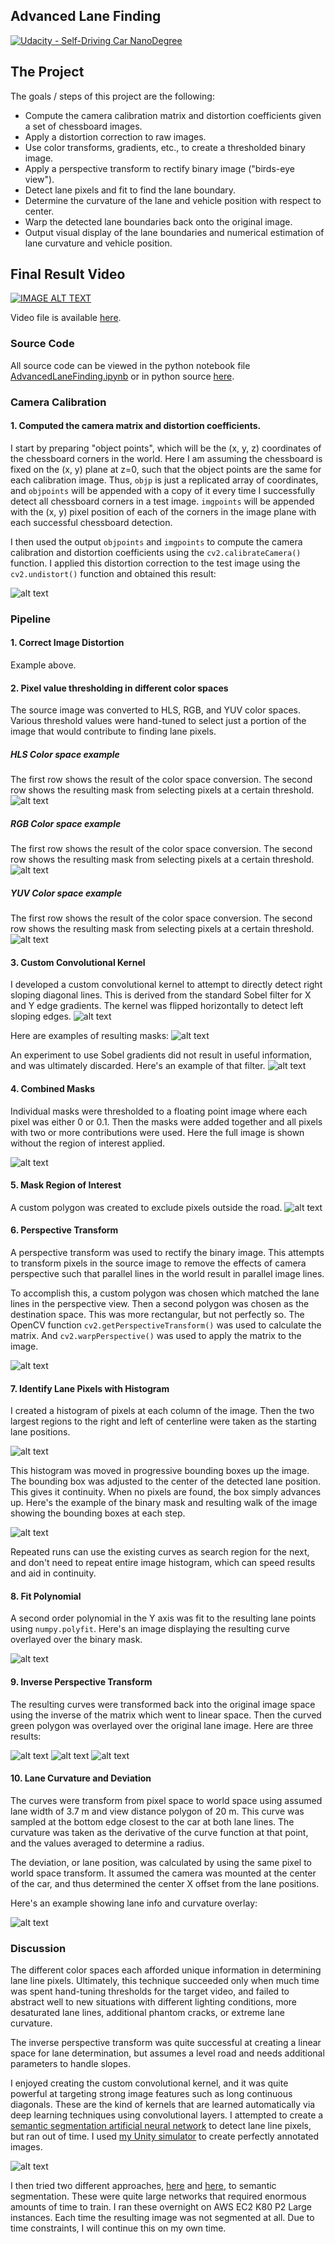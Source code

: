 ## Advanced Lane Finding
[![Udacity - Self-Driving Car NanoDegree](https://s3.amazonaws.com/udacity-sdc/github/shield-carnd.svg)](http://www.udacity.com/drive)

The Project
---

The goals / steps of this project are the following:

* Compute the camera calibration matrix and distortion coefficients given a set of chessboard images.
* Apply a distortion correction to raw images.
* Use color transforms, gradients, etc., to create a thresholded binary image.
* Apply a perspective transform to rectify binary image ("birds-eye view").
* Detect lane pixels and fit to find the lane boundary.
* Determine the curvature of the lane and vehicle position with respect to center.
* Warp the detected lane boundaries back onto the original image.
* Output visual display of the lane boundaries and numerical estimation of lane curvature and vehicle position.

## Final Result Video

[![IMAGE ALT TEXT](https://img.youtube.com/vi/_tIMUhJ2D54/0.jpg)](https://www.youtube.com/watch?v=_tIMUhJ2D54 "Advanced Lane Finding Video.")

Video file is available [here](https://github.com/tawnkramer/CarND-Advanced-Lane-Lines/blob/master/project_video_out.mp4).

[//]: # (Image References)

[image1]: ./examples/undistort.png "Undistorted"
[image2]: ./examples/hls.png "hls"
[image3]: ./examples/rgb.png "rgb"
[image4]: ./examples/yuv.png "yuv"
[image5]: ./examples/custom_kernel_source.png "kernel_source"
[image6]: ./examples/custom_kernel.png "kernel_img"
[image7]: ./examples/combined_masks.png "combined"
[image8]: ./examples/thresholding_results.png "thresh_res"
[image9]: ./examples/sobel_gradients.png "sobel"
[image10]: ./examples/persp_transform.png "persp"
[image11a]: ./examples/histogram.png "histogram"
[image11]: ./examples/histogram_walk.png "histogram_walk"
[image12]: ./examples/polynomial.png "polynomial"
[image13]: ./examples/result_1.png "result_1"
[image14]: ./examples/result_2.png "result_2"
[image15]: ./examples/result_3.png "result_3"
[image16]: ./output_images/test3.jpg "lane_info"
[image17]: ./examples/sem_seg.png "sem_seg"

### Source Code
All source code can be viewed in the python notebook file [AdvancedLaneFinding.ipynb](https://github.com/tawnkramer/CarND-Advanced-Lane-Lines/blob/master/AdvancedLaneFinding.ipynb) or in python source [here](https://github.com/tawnkramer/CarND-Advanced-Lane-Lines/tree/master/src).

### Camera Calibration

#### 1. Computed the camera matrix and distortion coefficients. 

I start by preparing "object points", which will be the (x, y, z) coordinates of the chessboard corners in the world. Here I am assuming the chessboard is fixed on the (x, y) plane at z=0, such that the object points are the same for each calibration image.  Thus, `objp` is just a replicated array of coordinates, and `objpoints` will be appended with a copy of it every time I successfully detect all chessboard corners in a test image.  `imgpoints` will be appended with the (x, y) pixel position of each of the corners in the image plane with each successful chessboard detection.  

I then used the output `objpoints` and `imgpoints` to compute the camera calibration and distortion coefficients using the `cv2.calibrateCamera()` function.  I applied this distortion correction to the test image using the `cv2.undistort()` function and obtained this result: 

![alt text][image1]

### Pipeline

#### 1. Correct Image Distortion

Example above.

#### 2. Pixel value thresholding in different color spaces

The source image was converted to HLS, RGB, and YUV color spaces. Various threshold values were hand-tuned to select just a portion of the image that would contribute to finding lane pixels.

##### HLS Color space example
The first row shows the result of the color space conversion. The second row shows the resulting mask from selecting pixels at a certain threshold.
![alt text][image2]
##### RGB Color space example
The first row shows the result of the color space conversion. The second row shows the resulting mask from selecting pixels at a certain threshold.
![alt text][image3]
##### YUV Color space example
The first row shows the result of the color space conversion. The second row shows the resulting mask from selecting pixels at a certain threshold.
![alt text][image4]

#### 3. Custom Convolutional Kernel

I developed a custom convolutional kernel to attempt to directly detect right sloping diagonal lines. This is derived from the standard Sobel filter for X and Y edge gradients. The kernel was flipped horizontally to detect left sloping edges.
![alt text][image5]

Here are examples of resulting masks:
![alt text][image6]

An experiment to use Sobel gradients did not result in useful information, and was ultimately discarded. Here's an example of that filter.
![alt text][image9]

#### 4. Combined Masks

Individual masks were thresholded to a floating point image where each pixel was either 0 or 0.1. Then the masks were added together and all pixels with two or more contributions were used. Here the full image is shown without the region of interest applied.

![alt text][image7]

#### 5. Mask Region of Interest

A custom polygon was created to exclude pixels outside the road.
![alt text][image8]


#### 6. Perspective Transform

A perspective transform was used to rectify the binary image. This attempts to transform pixels in the source image to remove the effects of camera perspective such that parallel lines in the world result in parallel image lines.

To accomplish this, a custom polygon was chosen which matched the lane lines in the perspective view. Then a second polygon was chosen as the destination space. This was more rectangular, but not perfectly so. The OpenCV function `cv2.getPerspectiveTransform()` was used to calculate the matrix. And `cv2.warpPerspective()` was used to apply the matrix to the image.

![alt text][image10]

#### 7. Identify Lane Pixels with Histogram

I created a histogram of pixels at each column of the image. Then the two largest regions to the right and left of centerline were taken as the starting lane positions.

![alt text][image11a]

This histogram was moved in progressive bounding boxes up the image. The bounding box was adjusted to the center of the detected lane position. This gives it continuity. When no pixels are found, the box simply advances up. Here's the example of the binary mask and resulting walk of the image showing the bounding boxes at each step.

![alt text][image11]

Repeated runs can use the existing curves as search region for the next, and don't need to repeat entire image histogram, which can speed results and aid in continuity.

#### 8. Fit Polynomial

A second order polynomial in the Y axis was fit to the resulting lane points using `numpy.polyfit`. Here's an image displaying the resulting curve overlayed over the binary mask.

![alt text][image12]

#### 9. Inverse Perspective Transform

The resulting curves were transformed back into the original image space using the inverse of the matrix which went to linear space. Then the curved green polygon was overlayed over the original lane image. Here are three results:

![alt text][image13]
![alt text][image14]
![alt text][image15]

#### 10. Lane Curvature and Deviation

The curves were transform from pixel space to world space using assumed lane width of 3.7 m and view distance polygon of 20 m. This curve was sampled at the bottom edge closest to the car at both lane lines. The curvature was taken as the derivative of the curve function at that point, and the values averaged to determine a radius.

The deviation, or lane position, was calculated by using the same pixel to world space transform. It assumed the camera was mounted at the center of the car, and thus determined the center X offset from the lane positions.

Here's an example showing lane info and curvature overlay:

![alt text][image16]

### Discussion

The different color spaces each afforded unique information in determining lane line pixels. Ultimately, this technique succeeded only when much time was spent hand-tuning thresholds for the target video, and failed to abstract well to new situations with different lighting conditions, more desaturated lane lines, additional phantom cracks, or extreme lane curvature.

The inverse perspective transform was quite successful at creating a linear space for lane determination, but assumes a level road and needs additional parameters to handle slopes.

I enjoyed creating the custom convolutional kernel, and it was quite powerful at targeting strong image features such as long continuous diagonals. These are the kind of kernels that are learned automatically via deep learning techniques using convolutional layers. I attempted to create a [semantic segmentation artificial neural network](https://github.com/tawnkramer/KerasSemSeg) to detect lane line pixels, but ran out of time. I used [my Unity simulator](https://github.com/tawnkramer/sdsandbox) to create perfectly annotated images. 

![alt text][image17]

I then tried two different approaches, [here](https://github.com/shekkizh/FCN.tensorflow) and [here](https://github.com/aurora95/Keras-FCN), to semantic segmentation. These were quite large networks that required enormous amounts of time to train. I ran these overnight on AWS EC2 K80 P2 Large instances. Each time the resulting image was not segmented at all. Due to time constraints, I will continue this on my own time.



